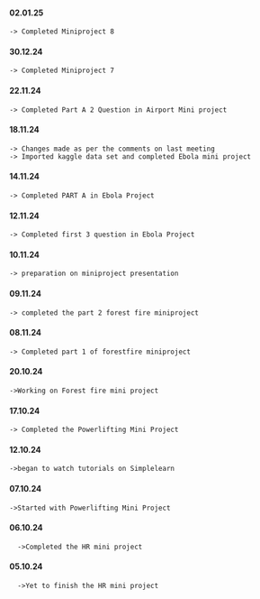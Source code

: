 #### 02.01.25
    -> Completed Miniproject 8
#### 30.12.24
    -> Completed Miniproject 7
#### 22.11.24
    -> Completed Part A 2 Question in Airport Mini project
#### 18.11.24
    -> Changes made as per the comments on last meeting
    -> Imported kaggle data set and completed Ebola mini project
#### 14.11.24
    -> Completed PART A in Ebola Project
#### 12.11.24
    -> Completed first 3 question in Ebola Project
#### 10.11.24
    -> preparation on miniproject presentation
#### 09.11.24
    -> completed the part 2 forest fire miniproject 
#### 08.11.24
    -> Completed part 1 of forestfire miniproject
#### 20.10.24
    ->Working on Forest fire mini project
#### 17.10.24 
    -> Completed the Powerlifting Mini Project
#### 12.10.24 
    ->began to watch tutorials on Simplelearn
#### 07.10.24 
    ->Started with Powerlifting Mini Project
#### 06.10.24 
      ->Completed the HR mini project
#### 05.10.24
      ->Yet to finish the HR mini project
